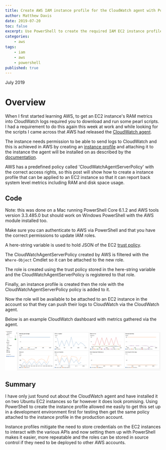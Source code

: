 ```yaml
---
title: Create AWS IAM instance profile for the CloudWatch agent with PowerShell.
author: Matthew Davis
date: 2019-07-20
toc: false
excerpt: Use PowerShell to create the required IAM EC2 instance profile for the CloudWatch agent to collect more system level metrics and send them to CloudWatch.
categories:
    - aws
tags:
    - iam
    - aws
    - powershell
published: true
---
```

July 2019

# Overview

When I first started learning AWS, to get an EC2 instance's RAM metrics into CloudWatch logs required you to download and run some pearl scripts. I had a requirement to do this again this week at work and while looking for the scripts I came across that AWS had released the [CloudWatch agent].

The instance needs permission to be able to send logs to CloudWatch and this is achieved in AWS by creating an [instance profile] and attaching it to the instance the agent will be installed on as described by the [documentation].

AWS has a predefined policy called 'CloudWatchAgentServerPolicy' with the correct access rights, so this post will show how to create a instance profile that can be applied to an EC2 instance so that it can report back system level metrics including RAM and disk space usage.

## Code

Note: this was done on a Mac running PowerShell Core 6.1.2 and AWS tools version 3.3.485.0 but should work on Windows PowerShell with the AWS module installed too.

Make sure you can authenticate to AWS via PowerShell and that you have the correct permissions to update IAM roles.

<script src="https://gist.github.com/MatthewJDavis/1e1d225e09687044429b76890b85e8d2.js"></script>

A here-string variable is used to hold JSON of the EC2 [trust policy].

The CloudWatchAgentServerPolicy created by AWS is filtered with the `Where-Object` Cmdlet so it can be attached to the new role.

The role is created using the trust policy stored in the here-string variable and the CloudWatchAgentServerPolicy is registered to that role.

Finally, an instance profile is created then the role with the CloudWatchAgentServerPolicy policy is added to it.

Now the role will be available to be attached to an EC2 instance in the account so that they can push their logs to CloudWatch via the CloudWatch agent.

Below is an example CloudWatch dashboard with metrics gathered via the agent.

![CloudWatch dashboard showing agent metrics](/images/aws-iam-profile-powershell/cw-agent-dash.png)


## Summary

I have only just found out about the CloudWatch agent and have installed it on two Ubuntu EC2 instances so far however it does look promising. Using PowerShell to create the instance profile allowed me easily to get this set up in a development environment first for testing then get the same policy attached to the instance profile in the production account.

Instance profiles mitigate the need to store credentials on the EC2 instances to interact with the various APIs and now setting them up with PowerShell makes it easier, more repeatable and the roles can be stored in source control if they need to be deployed to other AWS accounts.


[CloudWatch agent]: https://docs.aws.amazon.com/AmazonCloudWatch/latest/monitoring/Install-CloudWatch-Agent.html
[documentation]: https://docs.aws.amazon.com/AmazonCloudWatch/latest/monitoring/create-iam-roles-for-CloudWatch-agent-commandline.html
[instance profile]: https://docs.aws.amazon.com/AWSEC2/latest/UserGuide/iam-roles-for-amazon-ec2.html#ec2-instance-profile
[trust policy]: https://docs.aws.amazon.com/IAM/latest/UserGuide/reference_policies_elements_principal.html
